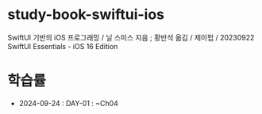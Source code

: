 # study-book-swiftui-ios

SwiftUI 기반의 iOS 프로그래밍 / 닐 스미스 지음 ; 황반석 옮김 / 제이펍 / 20230922
SwiftUI Essentials - iOS 16 Edition

# 학습률

- 2024-09-24 : DAY-01 : ~Ch04
